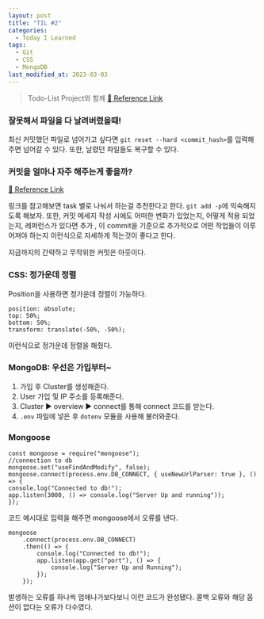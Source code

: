```yaml
---
layout: post
title: "TIL #2"
categories:
  - Today I Learned
tags:
  - Git
  - CSS
  - MongoDB
last_modified_at: 2023-03-03
---
```



> Todo-List Project와 함께
[🔗 Reference Link](https://medium.com/@diogo.fg.pinheiro/simple-to-do-list-app-with-node-js-and-mongodb-chapter-1-c645c7a27583)


### 잘못해서 파일을 다 날려버렸을때!
최신 커밋했던 파일로 넘어가고 싶다면 `git reset --hard <commit_hash>`를 입력해주면 넘어갈 수 있다. 또한, 날렸던 파일들도 복구할 수 있다.

### 커밋을 얼마나 자주 해주는게 좋을까?
[🔗 Reference Link](https://dj-min43.medium.com/git-%ED%94%84%EB%A1%9C%EB%8B%B5%EA%B2%8C-commit%ED%95%98%EB%8A%94-%EB%B2%95-2d0fc890f59a)

링크를 참고해보면 task 별로 나눠서 하는걸 추천한다고 한다.
`git add -p`에 익숙해지도록 해보자.
또한, 커밋 메세지 작성 시에도 어떠한 변화가 있었는지, 어떻게 적용 되었는지, 레퍼런스가 있다면 추가
, 이 commit을 기준으로 추가적으로 어떤 작업들이 이루어져야 하는지 이런식으로 자세하게 적는것이 좋다고 한다.

지금까지의 간략하고 무작위한 커밋은 아웃이다.

### CSS: 정가운데 정렬

Position을 사용하면 정가운데 정렬이 가능하다.
```
position: absolute;
top: 50%;
bottom: 50%;
transform: translate(-50%, -50%);
```
이런식으로 정가운데 정렬을 해줬다.

### MongoDB: 우선은 가입부터~

1. 가입 후 Cluster를 생성해준다.
2. User 가입 및 IP 주소를 등록해준다.
3. Cluster ▶️ overview ▶️ connect를 통해 connect 코드를 받는다.
4. `.env` 파일에 넣은 후 `dotenv` 모듈을 사용해 불러와준다.

### Mongoose
```
const mongoose = require("mongoose");
//connection to db
mongoose.set("useFindAndModify", false);
mongoose.connect(process.env.DB_CONNECT, { useNewUrlParser: true }, () => {
console.log("Connected to db!");
app.listen(3000, () => console.log("Server Up and running"));
});
```
코드 예시대로 입력을 해주면 mongoose에서 오류를 낸다.

```
mongoose
	.connect(process.env.DB_CONNECT)
	.then(() => {
		console.log("Connected to db!");
		app.listen(app.get("port"), () => {
			console.log("Server Up and Running");
		});
	});
```
발생하는 오류를 하나씩 업애나가보다보니 이런 코드가 완성됐다. 콜백 오류와 해당 옵션이 없다는 오류가 다수였다.
